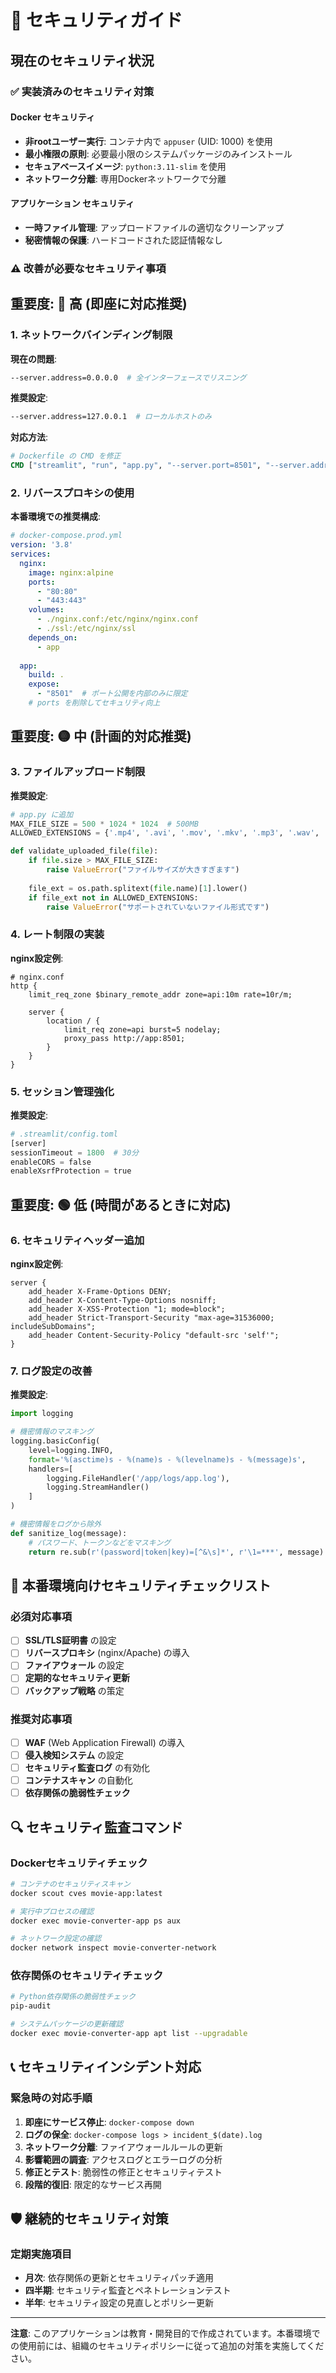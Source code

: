 # 🔐 セキュリティガイド

## 現在のセキュリティ状況

### ✅ 実装済みのセキュリティ対策

#### Docker セキュリティ
- **非rootユーザー実行**: コンテナ内で `appuser` (UID: 1000) を使用
- **最小権限の原則**: 必要最小限のシステムパッケージのみインストール
- **セキュアベースイメージ**: `python:3.11-slim` を使用
- **ネットワーク分離**: 専用Dockerネットワークで分離

#### アプリケーション セキュリティ
- **一時ファイル管理**: アップロードファイルの適切なクリーンアップ
- **秘密情報の保護**: ハードコードされた認証情報なし

### ⚠️ 改善が必要なセキュリティ事項

## 重要度: 🔴 高 (即座に対応推奨)

### 1. ネットワークバインディング制限

**現在の問題**:
```bash
--server.address=0.0.0.0  # 全インターフェースでリスニング
```

**推奨設定**:
```bash
--server.address=127.0.0.1  # ローカルホストのみ
```

**対応方法**:
```dockerfile
# Dockerfile の CMD を修正
CMD ["streamlit", "run", "app.py", "--server.port=8501", "--server.address=127.0.0.1", "--server.headless=true"]
```

### 2. リバースプロキシの使用

**本番環境での推奨構成**:
```yaml
# docker-compose.prod.yml
version: '3.8'
services:
  nginx:
    image: nginx:alpine
    ports:
      - "80:80"
      - "443:443"
    volumes:
      - ./nginx.conf:/etc/nginx/nginx.conf
      - ./ssl:/etc/nginx/ssl
    depends_on:
      - app
  
  app:
    build: .
    expose:
      - "8501"  # ポート公開を内部のみに限定
    # ports を削除してセキュリティ向上
```

## 重要度: 🟡 中 (計画的対応推奨)

### 3. ファイルアップロード制限

**推奨設定**:
```python
# app.py に追加
MAX_FILE_SIZE = 500 * 1024 * 1024  # 500MB
ALLOWED_EXTENSIONS = {'.mp4', '.avi', '.mov', '.mkv', '.mp3', '.wav', '.aac'}

def validate_uploaded_file(file):
    if file.size > MAX_FILE_SIZE:
        raise ValueError("ファイルサイズが大きすぎます")
    
    file_ext = os.path.splitext(file.name)[1].lower()
    if file_ext not in ALLOWED_EXTENSIONS:
        raise ValueError("サポートされていないファイル形式です")
```

### 4. レート制限の実装

**nginx設定例**:
```nginx
# nginx.conf
http {
    limit_req_zone $binary_remote_addr zone=api:10m rate=10r/m;
    
    server {
        location / {
            limit_req zone=api burst=5 nodelay;
            proxy_pass http://app:8501;
        }
    }
}
```

### 5. セッション管理強化

**推奨設定**:
```python
# .streamlit/config.toml
[server]
sessionTimeout = 1800  # 30分
enableCORS = false
enableXsrfProtection = true
```

## 重要度: 🟢 低 (時間があるときに対応)

### 6. セキュリティヘッダー追加

**nginx設定例**:
```nginx
server {
    add_header X-Frame-Options DENY;
    add_header X-Content-Type-Options nosniff;
    add_header X-XSS-Protection "1; mode=block";
    add_header Strict-Transport-Security "max-age=31536000; includeSubDomains";
    add_header Content-Security-Policy "default-src 'self'";
}
```

### 7. ログ設定の改善

**推奨設定**:
```python
import logging

# 機密情報のマスキング
logging.basicConfig(
    level=logging.INFO,
    format='%(asctime)s - %(name)s - %(levelname)s - %(message)s',
    handlers=[
        logging.FileHandler('/app/logs/app.log'),
        logging.StreamHandler()
    ]
)

# 機密情報をログから除外
def sanitize_log(message):
    # パスワード、トークンなどをマスキング
    return re.sub(r'(password|token|key)=[^&\s]*', r'\1=***', message)
```

## 🚀 本番環境向けセキュリティチェックリスト

### 必須対応事項
- [ ] **SSL/TLS証明書** の設定
- [ ] **リバースプロキシ** (nginx/Apache) の導入
- [ ] **ファイアウォール** の設定
- [ ] **定期的なセキュリティ更新**
- [ ] **バックアップ戦略** の策定

### 推奨対応事項
- [ ] **WAF** (Web Application Firewall) の導入
- [ ] **侵入検知システム** の設定
- [ ] **セキュリティ監査ログ** の有効化
- [ ] **コンテナスキャン** の自動化
- [ ] **依存関係の脆弱性チェック**

## 🔍 セキュリティ監査コマンド

### Dockerセキュリティチェック
```bash
# コンテナのセキュリティスキャン
docker scout cves movie-app:latest

# 実行中プロセスの確認
docker exec movie-converter-app ps aux

# ネットワーク設定の確認
docker network inspect movie-converter-network
```

### 依存関係のセキュリティチェック
```bash
# Python依存関係の脆弱性チェック
pip-audit

# システムパッケージの更新確認
docker exec movie-converter-app apt list --upgradable
```

## 📞 セキュリティインシデント対応

### 緊急時の対応手順
1. **即座にサービス停止**: `docker-compose down`
2. **ログの保全**: `docker-compose logs > incident_$(date).log`
3. **ネットワーク分離**: ファイアウォールルールの更新
4. **影響範囲の調査**: アクセスログとエラーログの分析
5. **修正とテスト**: 脆弱性の修正とセキュリティテスト
6. **段階的復旧**: 限定的なサービス再開

## 🛡️ 継続的セキュリティ対策

### 定期実施項目
- **月次**: 依存関係の更新とセキュリティパッチ適用
- **四半期**: セキュリティ監査とペネトレーションテスト
- **半年**: セキュリティ設定の見直しとポリシー更新

---

**注意**: このアプリケーションは教育・開発目的で作成されています。本番環境での使用前には、組織のセキュリティポリシーに従って追加の対策を実施してください。